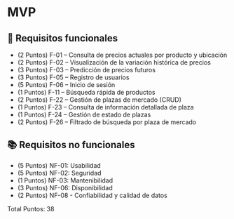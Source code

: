 # MVP

## 🔮 Requisitos funcionales

- (2 Puntos) F-01 – Consulta de precios actuales por producto y ubicación
- (2 Puntos) F-02 – Visualización de la variación histórica de precios
- (3 Puntos) F-03 – Predicción de precios futuros
- (3 Puntos) F-05 – Registro de usuarios
- (5 Puntos) F-06 – Inicio de sesión
- (1 Puntos) F-11 – Búsqueda rápida de productos
- (2 Puntos) F-22 – Gestión de plazas de mercado (CRUD)
- (1 Puntos) F-23 – Consulta de información detallada de plaza
- (1 Puntos) F-24 – Gestión de estado de plazas
- (2 Puntos) F-26 – Filtrado de búsqueda por plaza de mercado

## 📚 Requisitos no funcionales

- (5 Puntos) NF-01: Usabilidad
- (5 Puntos) NF-02: Seguridad
- (1 Puntos) NF-03: Mantenibilidad
- (3 Puntos) NF-06: Disponibilidad
- (2 Puntos) NF-08 - Confiabilidad y calidad de datos

Total Puntos: 38
